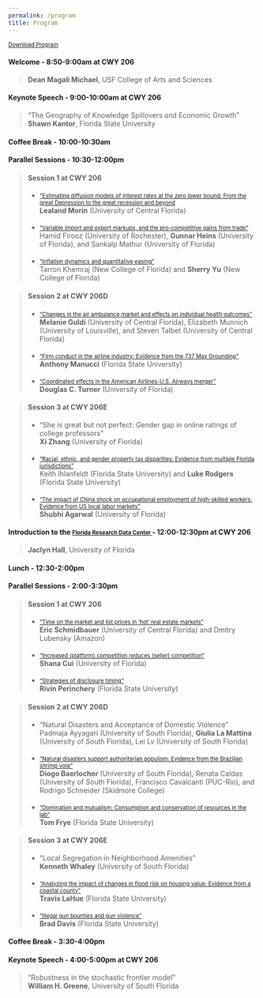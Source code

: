 ```yaml
---
permalink: /program
title: Program
---
```


<a href="https://github.com/diogobaerlocher/WATE-2022/blob/main/files/WATE_Program.pdf" target="_blank" class="btn--research" style="font-size:0.8em">Download Program <i class="fas fa-fw fa-file-pdf zoom" aria-hidden="true"></i></a>

#### Welcome - 8:50-9:00am at CWY 206
> **Dean Magali Michael**, USF College of Arts and Sciences

#### Keynote Speech - 9:00-10:00am	at CWY 206
> “The Geography of Knowledge Spillovers and Economic Growth”	<br> **Shawn Kantor**, Florida State University

#### Coffee Break - 10:00-10:30am

#### Parallel Sessions - 10:30-12:00pm	

> #### Session 1 at CWY 206
> - <a href="https://github.com/diogobaerlocher/WATE-2022/blob/main/files/papers/session1/1Morin.pdf" target="_blank" class="btn--research" style="font-size:0.8em">"Estimating diffusion models of interest rates at the zero lower bound: From the great Depression to the great recession and beyond</a> <br> **Lealand Morin** (University of Central Florida) <br><br>
> - <a href="https://github.com/diogobaerlocher/WATE-2022/blob/main/files/papers/session1/2Heins.pdf" target="_blank" class="btn--research" style="font-size:0.8em">“Variable import and export markups, and the pro-competitive gains from trade”</a> <br> Hamid Firooz (University of Rochester), **Gunnar Heins** (University of Florida), and Sankalp Mathur (University of Florida) <br><br>
> - <a href="https://github.com/diogobaerlocher/WATE-2022/blob/main/files/papers/session1/3Yu.pdf" target="_blank" class="btn--research" style="font-size:0.8em">“Inflation dynamics and quantitative easing”</a> <br> Tarron Khemraj (New College of Florida) and **Sherry Yu** (New College of Florida)


> #### Session 2 at CWY 206D
> - <a href="https://github.com/diogobaerlocher/WATE-2022/blob/main/files/papers/session2/1Guldi.pdf" target="_blank" class="btn--research" style="font-size:0.8em">“Changes in the air ambulance market and effects on individual health outcomes”</a> <br> **Melanie Guldi** (University of Central Florida), Elizabeth Munnich (University of Louisville), and Steven Talbet (University of Central Florida) <br><br>
> - <a href="https://github.com/diogobaerlocher/WATE-2022/blob/main/files/papers/session2/2Manucci.pdf" target="_blank" class="btn--research" style="font-size:0.8em">“Firm conduct in the airline industry: Evidence from the 737 Max Grounding”</a> <br> **Anthony Manucci** (Florida State University) <br><br>
> - <a href="https://github.com/diogobaerlocher/WATE-2022/blob/main/files/papers/session2/3Turner.pdf" target="_blank" class="btn--research" style="font-size:0.8em">“Coordinated effects in the American Airlines-U.S. Airways merger”</a> <br> **Douglas C. Turner** (University of Florida) 


> #### Session 3 at CWY 206E
> - “She is great but not perfect: Gender gap in online ratings of college professors” <br> **Xi Zhang** (University of Florida) <br><br>
> - <a href="https://github.com/diogobaerlocher/WATE-2022/blob/main/files/papers/session3/2Rodgers.pdf" target="_blank" class="btn--research" style="font-size:0.8em">“Racial, ethnic, and gender property tax disparities: Evidence from multiple Florida jurisdictions”</a> <br> Keith Ihlanfeldt (Florida State University) and **Luke Rodgers** (Florida State University) <br><br>
> - <a href="https://github.com/diogobaerlocher/WATE-2022/blob/main/files/papers/session3/3Agarwal.pdf" target="_blank" class="btn--research" style="font-size:0.8em">“The impact of China shock on occupational employment of high-skilled workers: Evidence from US local labor markets”</a> <br> **Shubhi Agarwal** (University of Florida) 


#### Introduction to the <a href="https://www.ctsi.ufl.edu/research/laboratory-services/florida-rdc/" target="_blank" class="btn--research" style="font-size:0.8em"> Florida Research Data Center <i class="fas fa-fw fa-file-pdf zoom" aria-hidden="true"></i></a> - 12:00-12:30pm at CWY 206

> **Jaclyn Hall**, University of Florida

#### Lunch - 12:30-2:00pm

#### Parallel Sessions - 2:00-3:30pm

> #### Session 1 at CWY 206
> - <a href="https://github.com/diogobaerlocher/WATE-2022/blob/main/files/papers/session4/1Schmidbauer.pdf" target="_blank" class="btn--research" style="font-size:0.8em">“Time on the market and list prices in ‘hot’ real estate markets”</a> <br> **Eric Schmidbauer** (University of Central Florida) and Dmitry Lubensky (Amazon)  <br><br>
> - <a href="https://github.com/diogobaerlocher/WATE-2022/blob/main/files/papers/session4/2Cui.pdf" target="_blank" class="btn--research" style="font-size:0.8em">“Increased (platform) competition reduces (seller) competition”</a>  <br> **Shana Cui** (University of Florida)  <br><br>
> - <a href="https://github.com/diogobaerlocher/WATE-2022/blob/main/files/papers/session4/3Perinchery.pdf" target="_blank" class="btn--research" style="font-size:0.8em">“Strategies of disclosure timing”</a>  <br> **Rivin Perinchery** (Florida State University)
 
> #### Session 2 at CWY 206D
> - “Natural Disasters and Acceptance of Domestic Violence”  <br> Padmaja Ayyagari (University of South Florida), **Giulia La Mattina** (University of South Florida), Lei Lv (University of South Florida) <br><br>
> - <a href="https://github.com/diogobaerlocher/WATE-2022/blob/main/files/papers/session5/2Baerlocher.pdf" target="_blank" class="btn--research" style="font-size:0.8em">“Natural disasters support authoritarian populism: Evidence from the Brazilian shrimp vote”</a>  <br> **Diogo Baerlocher** (University of South Florida), Renata Caldas (University of South Florida), Francisco Cavalcanti (PUC-Rio), and Rodrigo Schneider (Skidmore College) <br><br>
> - <a href="https://github.com/diogobaerlocher/WATE-2022/blob/main/files/papers/session5/3Frye.pdf" target="_blank" class="btn--research" style="font-size:0.8em">“Domination and mutualism: Consumption and conservation of resources in the lab”</a>  <br> **Tom Frye** (Florida State University)

> #### Session 3 at CWY 206E
> - “Local Segregation in Neighborhood Amenities”  <br> **Kenneth Whaley** (University of South Florida)  <br><br>
> - <a href="https://github.com/diogobaerlocher/WATE-2022/blob/main/files/papers/session6/2LaHue.pdf" target="_blank" class="btn--research" style="font-size:0.8em">“Analyzing the impact of changes in flood risk on housing value: Evidence from a coastal county”</a>  <br> **Travis LaHue** (Florida State University) <br><br>
> - <a href="https://github.com/diogobaerlocher/WATE-2022/blob/main/files/papers/session6/3Davis.pdf" target="_blank" class="btn--research" style="font-size:0.8em">“Illegal gun bounties and gun violence”</a>  <br> **Brad Davis** (Florida State University) <br>

#### Coffee Break - 3:30-4:00pm

#### Keynote Speech - 4:00-5:00pm at CWY 206
> “Robustness in the stochastic frontier model” <br> **William H. Greene**, University of South Florida
